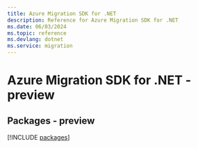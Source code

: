 ```yaml
---
title: Azure Migration SDK for .NET
description: Reference for Azure Migration SDK for .NET
ms.date: 06/03/2024
ms.topic: reference
ms.devlang: dotnet
ms.service: migration
---
```

# Azure Migration SDK for .NET - preview
## Packages - preview
[!INCLUDE [packages](migration-index.md)]